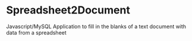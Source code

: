 # Spreadsheet2Document
Javascript/MySQL Application to fill in the blanks of a text document with data from a spreadsheet
